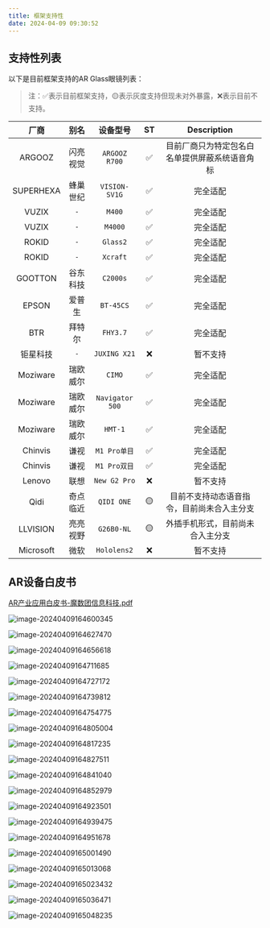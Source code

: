 ```yaml
---
title: 框架支持性
date: 2024-04-09 09:30:52
---
```


## 支持性列表

以下是目前框架支持的AR Glass眼镜列表：

> 注：✅表示目前框架支持，🟡表示灰度支持但现未对外暴露，❌表示目前不支持。

|    厂商     |  别名  |      设备型号       | ST |       Description       |
|:---------:|:----:|:---------------:|:--:|:-----------------------:|
|  ARGOOZ   | 闪亮视觉 |  `ARGOOZ R700`  | ✅  | 目前厂商只为特定包名白名单提供屏蔽系统语音角标 |
| SUPERHEXA | 蜂巢世纪 |  `VISION-SV1G`  | ✅  |          完全适配           |
|   VUZIX   | `-`  |     `M400`      | ✅  |          完全适配           |
|   VUZIX   | `-`  |     `M4000`     | ✅  |          完全适配           |
|   ROKID   | `-`  |    `Glass2`     | ✅  |          完全适配           |
|   ROKID   | `-`  |    `Xcraft`     | ✅  |          完全适配           |
|  GOOTTON  | 谷东科技 |    `C2000s`     | ✅  |          完全适配           |
|   EPSON   | 爱普生  |    `BT-45CS`    | ✅  |          完全适配           |
|    BTR    | 拜特尔  |    `FHY3.7`     | ✅  |          完全适配           |
|   钜星科技    | `-`  |  `JUXING X21`   | ❌  |          暂不支持           |
| Moziware  | 瑞欧威尔 |     `CIMO`      | ✅  |          完全适配           |
| Moziware  | 瑞欧威尔 | `Navigator 500` | ✅  |          完全适配           |
| Moziware  | 瑞欧威尔 |     `HMT-1`     | ✅  |          完全适配           |
|  Chinvis  |  谦视  |   `M1 Pro单目`    | ✅  |          完全适配           |
|  Chinvis  |  谦视  |   `M1 Pro双目`    | ✅  |          完全适配           |
|  Lenovo   |  联想  |  `New G2 Pro`   | ❌  |          暂不支持           |
|   Qidi    | 奇点临近 |   `QIDI ONE`    | 🟡 |  目前不支持动态语音指令，目前尚未合入主分支  |
| LLVISION  | 亮亮视野 |   `G26B0-NL`    | 🟡 |    外插手机形式，目前尚未合入主分支     |
| Microsoft |  微软  |   `Hololens2`   | ❌  |          暂不支持           |

## **AR设备白皮书**

[AR产业应用白皮书-魔数团信息科技.pdf](/AR产业应用白皮书-魔数团信息科技.pdf)

![image-20240409164600345](./supportive.assets/image-20240409164600345.png)

![image-20240409164627470](./supportive.assets/image-20240409164627470.png)

![image-20240409164656618](./supportive.assets/image-20240409164656618.png)

![image-20240409164711685](./supportive.assets/image-20240409164711685.png)

![image-20240409164727172](./supportive.assets/image-20240409164727172.png)

![image-20240409164739812](./supportive.assets/image-20240409164739812.png)

![image-20240409164754775](./supportive.assets/image-20240409164754775.png)

![image-20240409164805004](./supportive.assets/image-20240409164805004.png)

![image-20240409164817235](./supportive.assets/image-20240409164817235.png)

![image-20240409164827511](./supportive.assets/image-20240409164827511.png)

![image-20240409164841040](./supportive.assets/image-20240409164841040.png)

![image-20240409164852979](./supportive.assets/image-20240409164852979.png)

![image-20240409164923501](./supportive.assets/image-20240409164923501.png)

![image-20240409164939475](./supportive.assets/image-20240409164939475.png)

![image-20240409164951678](./supportive.assets/image-20240409164951678.png)

![image-20240409165001490](./supportive.assets/image-20240409165001490.png)

![image-20240409165013068](./supportive.assets/image-20240409165013068.png)

![image-20240409165023432](./supportive.assets/image-20240409165023432.png)

![image-20240409165036471](./supportive.assets/image-20240409165036471.png)

![image-20240409165048235](./supportive.assets/image-20240409165048235.png)